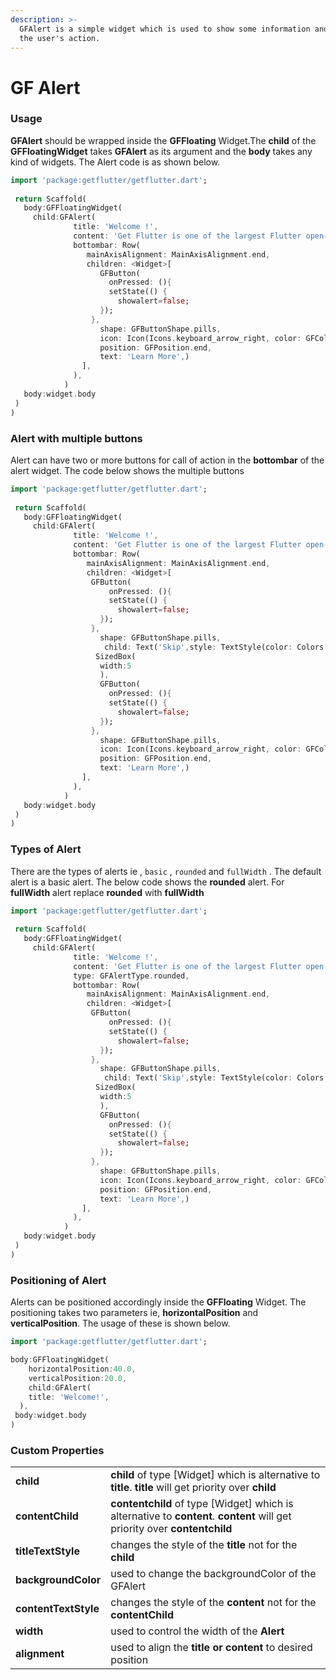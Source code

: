 ```yaml
---
description: >-
  GFAlert is a simple widget which is used to show some information and wait for
  the user's action.
---
```


# GF Alert

### Usage

**GFAlert** should be wrapped inside the **GFFloating** Widget.The **child** of the **GFFloatingWidget** takes **GFAlert** as its argument and the **body** takes any kind of widgets. The Alert code is as shown below. 

```dart
import 'package:getflutter/getflutter.dart';
 
 return Scaffold(
   body:GFFloatingWidget(
     child:GFAlert(
              title: 'Welcome !',
              content: 'Get Flutter is one of the largest Flutter open-source UI library for mobile or web apps with  1000+ pre-built reusable widgets.',
              bottombar: Row(
                 mainAxisAlignment: MainAxisAlignment.end,
                 children: <Widget>[
                    GFButton(
                      onPressed: (){
                      setState(() {
                        showalert=false;
                    });
                  },
                    shape: GFButtonShape.pills,
                    icon: Icon(Icons.keyboard_arrow_right, color: GFColors.getGFColor(GFColor.white),),
                    position: GFPosition.end,
                    text: 'Learn More',)
                ],
              ),
            )
   body:widget.body
 )
)
```

### Alert with multiple buttons

Alert can have two or more buttons for call of action in the **bottombar** of the alert widget. The code below shows the multiple buttons 

```dart
import 'package:getflutter/getflutter.dart';
 
 return Scaffold(
   body:GFFloatingWidget(
     child:GFAlert(
              title: 'Welcome !',
              content: 'Get Flutter is one of the largest Flutter open-source UI library for mobile or web apps with  1000+ pre-built reusable widgets.',
              bottombar: Row(
                 mainAxisAlignment: MainAxisAlignment.end,
                 children: <Widget>[
                  GFButton(
                      onPressed: (){
                      setState(() {
                        showalert=false;
                    });
                  },
                    shape: GFButtonShape.pills,
                     child: Text('Skip',style: TextStyle(color: Colors.black)),
                   SizedBox(
                    width:5
                    ),
                    GFButton(
                      onPressed: (){
                      setState(() {
                        showalert=false;
                    });
                  },
                    shape: GFButtonShape.pills,
                    icon: Icon(Icons.keyboard_arrow_right, color: GFColors.getGFColor(GFColor.white),),
                    position: GFPosition.end,
                    text: 'Learn More',)
                ],
              ),
            )
   body:widget.body
 )
)
```

### Types of Alert

There are the types of alerts ie , `basic` , `rounded` and `fullWidth` . The default alert is a basic alert. The below code shows the **rounded** alert. For **fullWidth** alert replace **rounded** with **fullWidth**

```dart
import 'package:getflutter/getflutter.dart';
 
 return Scaffold(
   body:GFFloatingWidget(
     child:GFAlert(
              title: 'Welcome !',
              content: 'Get Flutter is one of the largest Flutter open-source UI library for mobile or web apps with  1000+ pre-built reusable widgets.',
              type: GFAlertType.rounded,
              bottombar: Row(
                 mainAxisAlignment: MainAxisAlignment.end,
                 children: <Widget>[
                  GFButton(
                      onPressed: (){
                      setState(() {
                        showalert=false;
                    });
                  },
                    shape: GFButtonShape.pills,
                     child: Text('Skip',style: TextStyle(color: Colors.black)),
                   SizedBox(
                    width:5
                    ),
                    GFButton(
                      onPressed: (){
                      setState(() {
                        showalert=false;
                    });
                  },
                    shape: GFButtonShape.pills,
                    icon: Icon(Icons.keyboard_arrow_right, color: GFColors.getGFColor(GFColor.white),),
                    position: GFPosition.end,
                    text: 'Learn More',)
                ],
              ),
            )
   body:widget.body
 )
)
```

### Positioning of Alert

Alerts can be positioned accordingly inside the **GFFloating** Widget. The positioning takes two parameters ie, **horizontalPosition** and **verticalPosition**. The usage of these is shown below.

```dart
import 'package:getflutter/getflutter.dart';

body:GFFloatingWidget(
    horizontalPosition:40.0,
    verticalPosition:20.0,
    child:GFAlert(
    title: 'Welcome!',
  ),
 body:widget.body
)
```



### Custom Properties

|  |  |
| :--- | :--- |
| **child** | **child** of type \[Widget\] which is alternative to **title**. **title** will get priority over **child** |
| **contentChild** | **contentchild** of type \[Widget\] which is alternative to **content**. **content** will get priority over **contentchild** |
| **titleTextStyle** | changes the style of the **title**  not for the **child** |
| **backgroundColor** | used to change the backgroundColor of the GFAlert |
| **contentTextStyle** | changes the style of the **content**  not for the **contentChild** |
| **width** | used to control the width of the **Alert** |
| **alignment** | used to align the **title or content** to desired position  |

